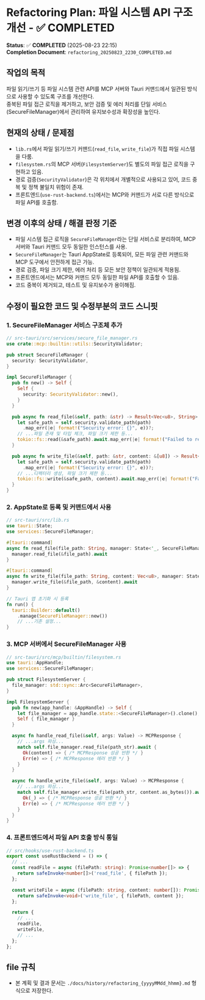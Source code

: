 # Refactoring Plan: 파일 시스템 API 구조 개선 - ✅ COMPLETED

**Status**: ✅ **COMPLETED** (2025-08-23 22:15)  
**Completion Document**: `refactoring_20250823_2230_COMPLETED.md`

## 작업의 목적

파일 읽기/쓰기 등 파일 시스템 관련 API를 MCP 서버와 Tauri 커맨드에서 일관된 방식으로 사용할 수 있도록 구조를 개선한다.  
중복된 파일 접근 로직을 제거하고, 보안 검증 및 에러 처리를 단일 서비스(SecureFileManager)에서 관리하여 유지보수성과 확장성을 높인다.

## 현재의 상태 / 문제점

- `lib.rs`에서 파일 읽기/쓰기 커맨드(`read_file`, `write_file`)가 직접 파일 시스템을 다룸.
- `filesystem.rs`의 MCP 서버(`FilesystemServer`)도 별도의 파일 접근 로직을 구현하고 있음.
- 경로 검증(`SecurityValidator`)은 각 위치에서 개별적으로 사용되고 있어, 코드 중복 및 정책 불일치 위험이 존재.
- 프론트엔드(`use-rust-backend.ts`)에서는 MCP와 커맨드가 서로 다른 방식으로 파일 API를 호출함.

## 변경 이후의 상태 / 해결 판정 기준

- 파일 시스템 접근 로직을 `SecureFileManager`라는 단일 서비스로 분리하여, MCP 서버와 Tauri 커맨드 모두 동일한 인스턴스를 사용.
- `SecureFileManager`는 Tauri AppState로 등록되어, 모든 파일 관련 커맨드와 MCP 도구에서 안전하게 접근 가능.
- 경로 검증, 파일 크기 제한, 에러 처리 등 모든 보안 정책이 일관되게 적용됨.
- 프론트엔드에서는 MCP와 커맨드 모두 동일한 파일 API를 호출할 수 있음.
- 코드 중복이 제거되고, 테스트 및 유지보수가 용이해짐.

## 수정이 필요한 코드 및 수정부분의 코드 스니핏

### 1. SecureFileManager 서비스 구조체 추가

```rust
// src-tauri/src/services/secure_file_manager.rs
use crate::mcp::builtin::utils::SecurityValidator;

pub struct SecureFileManager {
  security: SecurityValidator,
}

impl SecureFileManager {
  pub fn new() -> Self {
    Self {
      security: SecurityValidator::new(),
    }
  }

  pub async fn read_file(&self, path: &str) -> Result<Vec<u8>, String> {
    let safe_path = self.security.validate_path(path)
      .map_err(|e| format!("Security error: {}", e))?;
    // ...파일 존재 및 타입 체크, 파일 크기 제한 등...
    tokio::fs::read(&safe_path).await.map_err(|e| format!("Failed to read file: {}", e))
  }

  pub async fn write_file(&self, path: &str, content: &[u8]) -> Result<(), String> {
    let safe_path = self.security.validate_path(path)
      .map_err(|e| format!("Security error: {}", e))?;
    // ...디렉터리 생성, 파일 크기 제한 등...
    tokio::fs::write(&safe_path, content).await.map_err(|e| format!("Failed to write file: {}", e))
  }
}
```

### 2. AppState로 등록 및 커맨드에서 사용

```rust
// src-tauri/src/lib.rs
use tauri::State;
use services::SecureFileManager;

#[tauri::command]
async fn read_file(file_path: String, manager: State<'_, SecureFileManager>) -> Result<Vec<u8>, String> {
  manager.read_file(&file_path).await
}

#[tauri::command]
async fn write_file(file_path: String, content: Vec<u8>, manager: State<'_, SecureFileManager>) -> Result<(), String> {
  manager.write_file(&file_path, &content).await
}

// Tauri 앱 초기화 시 등록
fn run() {
  tauri::Builder::default()
    .manage(SecureFileManager::new())
    // ...기존 설정...
}
```

### 3. MCP 서버에서 SecureFileManager 사용

```rust
// src-tauri/src/mcp/builtin/filesystem.rs
use tauri::AppHandle;
use services::SecureFileManager;

pub struct FilesystemServer {
  file_manager: std::sync::Arc<SecureFileManager>,
}

impl FilesystemServer {
  pub fn new(app_handle: &AppHandle) -> Self {
    let file_manager = app_handle.state::<SecureFileManager>().clone();
    Self { file_manager }
  }

  async fn handle_read_file(&self, args: Value) -> MCPResponse {
    // ...args 파싱...
    match self.file_manager.read_file(path_str).await {
      Ok(content) => { /* MCPResponse 성공 반환 */ }
      Err(e) => { /* MCPResponse 에러 반환 */ }
    }
  }

  async fn handle_write_file(&self, args: Value) -> MCPResponse {
    // ...args 파싱...
    match self.file_manager.write_file(path_str, content.as_bytes()).await {
      Ok(_) => { /* MCPResponse 성공 반환 */ }
      Err(e) => { /* MCPResponse 에러 반환 */ }
    }
  }
}
```

### 4. 프론트엔드에서 파일 API 호출 방식 통일

```typescript
// src/hooks/use-rust-backend.ts
export const useRustBackend = () => {
  // ...
  const readFile = async (filePath: string): Promise<number[]> => {
    return safeInvoke<number[]>('read_file', { filePath });
  };

  const writeFile = async (filePath: string, content: number[]): Promise<void> => {
    return safeInvoke<void>('write_file', { filePath, content });
  };

  return {
    // ...
    readFile,
    writeFile,
    // ...
  };
};
```

## file 규칙

- 본 계획 및 결과 문서는 `./docs/history/refactoring_{yyyyMMdd_hhmm}.md` 형식으로 저장한다.